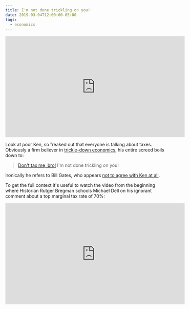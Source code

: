 ```yaml
---
title: I'm not done trickling on you!
date: 2019-03-04T12:00:00-05:00
tags:
  - economics
---
```


<iframe width="560" height="315" src="https://www.youtube.com/embed/r5LtFnmPruU?start=1270" frameborder="0" allow="accelerometer; autoplay; encrypted-media; gyroscope; picture-in-picture" allowfullscreen></iframe>

Look at poor Ken, so freaked out that everyone is talking about taxes.
Obviously a firm believer in [trickle-down economics](https://en.wikipedia.org/wiki/Trickle-down_economics), his entire screed boils down to:

> [Don't tax me, bro!](https://www.crazygames.com/game/dont-tax-me-bro) I'm not done trickling on you!

Ironically he refers to Bill Gates, who appears [not to agree with Ken at all](https://www.theverge.com/2019/2/12/18220756/bill-gates-tax-rate-70-percent-marginal-modern-monetary-theory).

To get the full context it's useful to watch the video from the beginning
where Historian Rutger Bregman schools Michael Dell on his ignorant comment
about a top marginal tax rate of 70%:

<iframe width="560" height="315" src="https://www.youtube.com/embed/r5LtFnmPruU" frameborder="0" allow="accelerometer; autoplay; encrypted-media; gyroscope; picture-in-picture" allowfullscreen></iframe>

